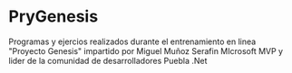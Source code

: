 PryGenesis
==========

Programas y ejercios realizados durante el entrenamiento en linea "Proyecto Genesis" impartido por Miguel Muñoz Serafin MIcrosoft MVP y lider de la comunidad de desarrolladores Puebla .Net 
